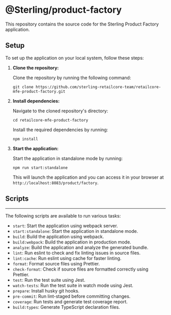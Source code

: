 # @Sterling/product-factory

This repository contains the source code for the Sterling Product Factory application.

## Setup

To set up the application on your local system, follow these steps:

1. **Clone the repository:**

   Clone the repository by running the following command:

   `git clone https://github.com/sterling-retailcore-team/retailcore-mfe-product-factory.git `


2. **Install dependencies:**

    Navigate to the cloned repository's directory:

    `cd retailcore-mfe-product-factory`

    Install the required dependencies by running:

    `npm install`

3. **Start the application:**

    Start the application in standalone mode by running:

    `npm run start:standalone`

    This will launch the application and you can access it in your browser at `http://localhost:8083/product/factory`.


## Scripts
------------

The following scripts are available to run various tasks:

-   `start`: Start the application using webpack server.
-   `start:standalone`: Start the application in standalone mode.
-   `build`: Build the application using webpack.
-   `build:webpack`: Build the application in production mode.
-   `analyze`: Build the application and analyze the generated bundle.
-   `lint`: Run eslint to check and fix linting issues in source files.
-   `lint:cache`: Run eslint using cache for faster linting.
-   `format`: Format source files using Prettier.
-   `check-format`: Check if source files are formatted correctly using Prettier.
-   `test`: Run the test suite using Jest.
-   `watch-tests`: Run the test suite in watch mode using Jest.
-   `prepare`: Install husky git hooks.
-   `pre-commit`: Run lint-staged before committing changes.
-   `coverage`: Run tests and generate test coverage report.
-   `build:types`: Generate TypeScript declaration files.